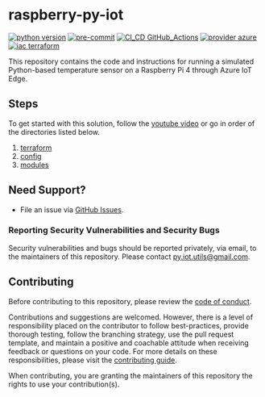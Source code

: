 # raspberry-py-iot

[![python version](https://img.shields.io/badge/python_v3.10-blue?logo=python&logoColor=yellow)](https://www.python.org/) [![pre-commit](https://img.shields.io/badge/pre--commit-blue?logo=pre-commit&logoColor=FAB040)](https://pre-commit.com/) [![CI_CD GitHub_Actions](https://img.shields.io/badge/GitHub_Actions-blue?logo=githubactions&logoColor=black)](https://github.com/features/actions) [![provider azure](https://img.shields.io/badge/provider-azure-blue?logo=microsoftazure&logoColor=0078D4)](https://azure.microsoft.com/en-us/) [![iac terraform](https://img.shields.io/badge/iac-terraform-blue?logo=terraform&logoColor=7B42BC)](https://www.terraform.io)

This repository contains the code and instructions for running a simulated Python-based temperature sensor on a Raspberry Pi 4 through Azure IoT Edge.

## Steps

To get started with this solution, follow the [youtube video](https://youtu.be/1_3LjVl1lEI) or go in order of the directories listed below.

1. [terraform](https://github.com/dgonzo27/raspberry-py-iot/tree/master/terraform)
2. [config](https://github.com/dgonzo27/raspberry-py-iot/tree/master/config)
3. [modules](https://github.com/dgonzo27/raspberry-py-iot/tree/master/modules)

## Need Support?

- File an issue via [GitHub Issues](https://github.com/dgonzo27/py-iot-utils/issues).

### Reporting Security Vulnerabilities and Security Bugs

Security vulnerabilities and bugs should be reported privately, via email, to the maintainers of this repository. Please contact [py.iot.utils@gmail.com](mailto:py.iot.utils@gmail.com).

## Contributing

Before contributing to this repository, please review the [code of conduct](./CODE_OF_CONDUCT.md).

Contributions and suggestions are welcomed. However, there is a level of responsibility placed on the contributor to follow best-practices, provide thorough testing, follow the branching strategy, use the pull request template, and maintain a positive and coachable attitude when receiving feedback or questions on your code. For more details on these responsibilities, please visit the [contributing guide](./CONTRIBUTING.md).

When contributing, you are granting the maintainers of this repository the rights to use your contribution(s).
